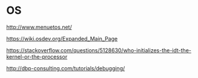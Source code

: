 # OS

http://www.menuetos.net/

https://wiki.osdev.org/Expanded_Main_Page

https://stackoverflow.com/questions/5128630/who-initializes-the-idt-the-kernel-or-the-processor

http://dbp-consulting.com/tutorials/debugging/
